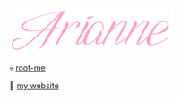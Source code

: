![arianne](arianne.png)

💀 [root-me](https://www.root-me.org/ariannelafraise)

👾 [my website](https://arianne.dev)
